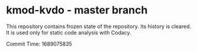 # kmod-kvdo - master branch

This repository contains frozen state of the repository.
Its history is cleared. It is used only for static code
analysis with Codacy.

Commit Time: 1689075835